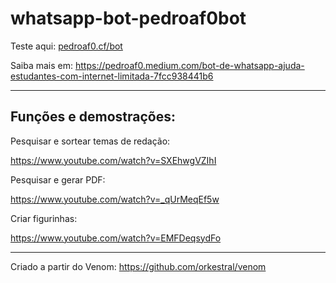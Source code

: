 # whatsapp-bot-pedroaf0bot

Teste aqui: <a href="https://www.pedroaf0.cf/bot">pedroaf0.cf/bot</a>

Saiba mais em: https://pedroaf0.medium.com/bot-de-whatsapp-ajuda-estudantes-com-internet-limitada-7fcc938441b6

---

## Funções e demostrações:
Pesquisar e sortear temas de redação: 

https://www.youtube.com/watch?v=SXEhwgVZIhI

Pesquisar e gerar PDF:

https://www.youtube.com/watch?v=_qUrMeqEf5w

Criar figurinhas:

https://www.youtube.com/watch?v=EMFDeqsydFo

---

Criado a partir do Venom: https://github.com/orkestral/venom
